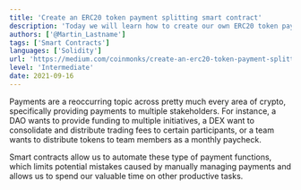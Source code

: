 ```yaml
---
title: 'Create an ERC20 token payment splitting smart contract'
description: 'Today we will learn how to create our own ERC20 token payment splitter that can be incorporated into any project!'
authors: ['@Martin_Lastname']
tags: ['Smart Contracts']
languages: ['Solidity']
url: 'https://medium.com/coinmonks/create-an-erc20-token-payment-splitting-smart-contract-c79436470ccc'
level: 'Intermediate'
date: 2021-09-16
---
```


Payments are a reoccurring topic across pretty much every area of crypto, specifically providing payments to multiple stakeholders. For instance, a DAO wants to provide funding to multiple initiatives, a DEX want to consolidate and distribute trading fees to certain participants, or a team wants to distribute tokens to team members as a monthly paycheck.

Smart contracts allow us to automate these type of payment functions, which limits potential mistakes caused by manually managing payments and allows us to spend our valuable time on other productive tasks.
